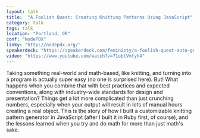 ```yaml
---
layout: talk
title:  "A Foolish Quest: Creating Knitting Patterns Using JavaScript"
category: talk
tags: talk
location: "Portland, OR"
conf: "NodePDX"
linky: "http://nodepdx.org/"
speakerdeck: "https://speakerdeck.com/feministy/a-foolish-quest-auto-generating-knitting-patterns-with-javascript"
video: "https://www.youtube.com/watch?v=71obtVmfyh4"
---
```


Taking something real-world and math-based, like knitting, and turning into a program is actually super easy (no one is surprised here). But! What happens when you combine that with best practices and expected conventions, along with industry-wide standards for design and presentation? Things get a lot more complicated than just crunching numbers, especially when your output will result in lots of manual hours creating a real object. This is the story of how I built a customizable knitting pattern generator in JavaScript (after I built it in Ruby first, of course), and the lessons learned when you try and do math for more than just math's sake.
